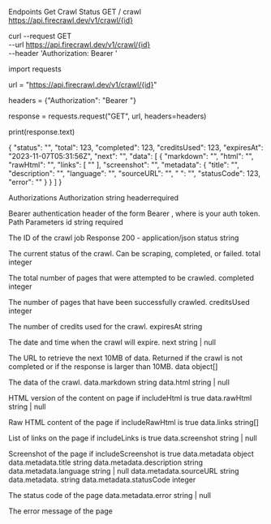 Endpoints
Get Crawl Status
GET
/
crawl
https://api.firecrawl.dev/v1/crawl/{id}

curl --request GET \
  --url https://api.firecrawl.dev/v1/crawl/{id} \
  --header 'Authorization: Bearer <token>'


import requests

url = "https://api.firecrawl.dev/v1/crawl/{id}"

headers = {"Authorization": "Bearer <token>"}

response = requests.request("GET", url, headers=headers)

print(response.text)






{
  "status": "<string>",
  "total": 123,
  "completed": 123,
  "creditsUsed": 123,
  "expiresAt": "2023-11-07T05:31:56Z",
  "next": "<string>",
  "data": [
    {
      "markdown": "<string>",
      "html": "<string>",
      "rawHtml": "<string>",
      "links": [
        "<string>"
      ],
      "screenshot": "<string>",
      "metadata": {
        "title": "<string>",
        "description": "<string>",
        "language": "<string>",
        "sourceURL": "<string>",
        "<any other metadata> ": "<string>",
        "statusCode": 123,
        "error": "<string>"
      }
    }
  ]
}




Authorizations
Authorization
string
headerrequired

Bearer authentication header of the form Bearer <token>, where <token> is your auth token.
Path Parameters
id
string
required

The ID of the crawl job
Response
200 - application/json
status
string

The current status of the crawl. Can be scraping, completed, or failed.
total
integer

The total number of pages that were attempted to be crawled.
completed
integer

The number of pages that have been successfully crawled.
creditsUsed
integer

The number of credits used for the crawl.
expiresAt
string

The date and time when the crawl will expire.
next
string | null

The URL to retrieve the next 10MB of data. Returned if the crawl is not completed or if the response is larger than 10MB.
data
object[]

The data of the crawl.
data.markdown
string
data.html
string | null

HTML version of the content on page if includeHtml is true
data.rawHtml
string | null

Raw HTML content of the page if includeRawHtml is true
data.links
string[]

List of links on the page if includeLinks is true
data.screenshot
string | null

Screenshot of the page if includeScreenshot is true
data.metadata
object
data.metadata.title
string
data.metadata.description
string
data.metadata.language
string | null
data.metadata.sourceURL
string
data.metadata.<any other metadata>
string
data.metadata.statusCode
integer

The status code of the page
data.metadata.error
string | null

The error message of the page